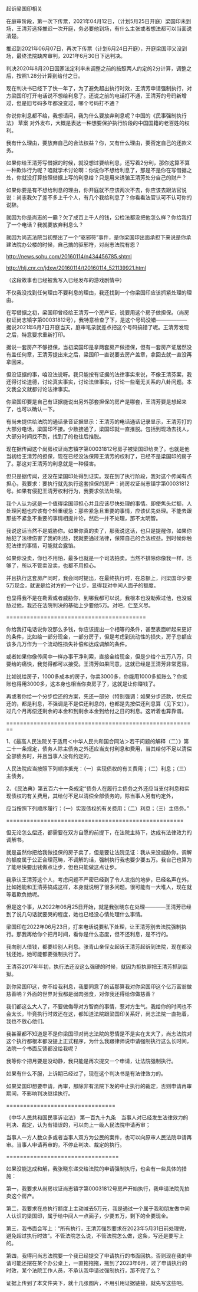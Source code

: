 起诉梁国印相关

在庭审阶段，第一次下传票，2021年04月12日，（计划5月25日开庭）梁国印未到场，王清芳选择推迟一次开庭，务必要他到场，有什么主张或者想法都可以当面说清楚。

推迟到2021年06月07日，再次下传票（计划6月24日开庭），开庭梁国印又没到场，最终法院缺席审判，2021年6月30日下达判决。

判决2020年8月20日国家法定利率未调整之前的按照两人约定的2分计算，调整之后，按照1.28分计算到给付之日。

现在判决书已经下了快一年了，为了避免超出执行时效，王清芳申请强制执行，对方梁国印打开电话说不想给利息了。还说之前的电话打不通，王清芳的号码新增过，但是旧号码多年都没变过，哪个号码打不通？

你说你利息都不给，我想请问，我为什么要放弃利息呢？中国的《民事强制执行法》 草案 对外发布，大概是表达一种想要保护执行阶段的中国国籍的老百姓的权利。

我有什么理由，要放弃自己的合法权益？你，又有什么理由，要否定自己的还款义务。

如果你给王清芳写借据的时候，就没想过要给利息，还写着2分利，那你这算不算一种欺诈行为呢？咱就学术讨论啊：你说你不想给利息了，那是不是你在写借据之处，你就没打算按照借据上写的利息给？只是用来诱骗王清芳处分自己的财产？

如果你要是有不想给利息的理由，你开庭就不应该两次不去，你应该去跟法官说说：尚志我欠了差不多上千个人，有几个我给利息了？你看看法官认可不认可你的说辞。

就因为你是尚志的一霸？欠了成百上千人的钱，公检法都没把他怎么样？你给我打了一个电话？我就要放弃利息么？

就因为尚志法院当初整出了一个“驱邪符”事件，是你梁国印出面承担下来说是你承建法院办公楼的时候，自己搞的驱邪符，对尚志法院有恩？

http://news.sohu.com/20160114/n434456785.shtml

http://hlj.cnr.cn/jdxw/20160114/t20160114_521139921.html

（这段故事也已经被我写入已经发布的游戏剧情中）

不仅我没找到任何理由不要利息的理由，我还找到一个你梁国印应该抓紧处理的理由。

在写借据之初，梁国印曾经给王清芳一个房产证，说要用这个房子做担保。（尚房权证尚志镇字第00031812号），我特意检查了下，是这个号码没错——————据说2021年6月7日开庭当天，庭审笔录就差点把这个号码搞错了呢。王清芳发现之后，特意要求重新打印。

据说一套房产不够担保，当初梁国印是拿两套房产做担保，但有一套房产证居然没有盖任何章，王清芳提出来之后，梁国印一直说要去房产盖章，拿回去就一直没再拿回来。

但没证据的事，咱没法说呀。我只能按有证据的法律事实来说，不像王清芬案，我还得讨论道德，讨论真实事实，讨论法律事实，讨论一些毫无关系的八卦问题。本文我全文就都讨论法律事实。

你梁国印要是自己有证据能说出另外那套担保的房产是哪套，王清芳要是想起来了，也可以确认一下。

有尚未提供给法院的通话录音证据显示：王清芳的电话通话记录显示，王清芳打的大部分电话，梁国印不接。少数接通了，梁国印就一直推脱。包括到现场去找人，大部分时间找不到，找到了的也往后推脱。

现在据传闻这个尚房权证尚志镇字第00031812号房子被梁国印给卖了。也就是他当初给王清芳的担保，现在已经没法保障王清芳的权利了，已经不是梁国印的房子了。那这对王清芳的利息就是一种侵害。

但只是据传闻，还没在梁国印处得到证实。现在到了执行阶段，我对这个传闻有点担心，我要求：要执行就先执行这套担保的房产：尚房权证尚志镇字第00031812号。如果有侵犯王清芳权利行为，我要求依法处理。

我个人认为这是一个值得梁国印担心并且应该尽快处理的事情。即使焦头烂额，人处理问题也应该有个轻重缓急：那些紧急且重要的事情，应该优先处理。不能去跟那些不紧急不重要的事情相提并论，然后一并不处理，那不太明智。

我说这话当然不是威胁你。如果你真的卖了，那我说这话，也只是提醒你，如果你触犯了法律伤害了我的利益，我就要通过法律，保障自己的合法权益。到时候你触犯法律的事情，可能就会露馅。

如果你没卖，你也不用怕，最多也就是一个司法拍卖。当然不排除你像我一样，活够了，所以不管卖没卖，也都不用担心。

并且执行这套房产同时，我会同时提出，在最终执行时，在总额上，问梁国印少要5万现金，就说是给对方的一个让步，显得我对中间人面子的额度。

也显得我不是在勒索或者威胁你，到哪我都可以说，我根本也没勒索过他，也没威胁过他，我还在法院判决的基础上少要他5万。对吧，仁至义尽。

=========================================

你给我打电话说你没那么多钱，你应该提出一个相等的条件，甚至表面听起来更好的条件，比如给一部分现金，一部分房子，但是考虑到流动性的损失，房子总额应该多几万作为一个流动性损失补偿和达成调解的条件。

或者如果你像传闻中一样办事干净利索，直接全给现金，但是少给个五万八万，只要给的痛快，我觉得都可以接受。王清芳如果同意，这就已经是王清芳非常宽容。

比如说给房子，1000多成本的房子，你卖3000多，你能用1000多抵账么？你抵账也得用3000多，这本身也相当你卖房子了，这就是让你赚钱了。

再或者你给一个分步偿还的方案，先还一部分（特别强调：如果分步还款，优先偿还的，都是利息，不强调是不是偿还利息的，也都是先按偿还利息算（见下文）），过几个月再偿还剩余的本金和到剩余本金到给付之日的利息。这听着也算靠谱。

========================================================

1、《最高人民法院关于适用＜中华人民共和国合同法＞若干问题的解释（二）》第二十一条规定，债务人除主债务之外还应当支付利息和费用，当其给付不足以清偿全部债务时，并且当事人没有约定的，

人民法院应当按照下列顺序抵充：（一）实现债权的有关费用；（二）利息；（三）主债务。


2、《民法典》第五百六十一条规定“债务人在履行主债务之外还应当支付利息和实现债权的有关费用，其给付不足以清偿全部债务的，除当事人另有约定外，

应当按照下列顺序履行：（一）实现债权的有关费用；（二）利息；（三）主债务。”

====================================================

但无论怎么偿还，都需要在双方自愿的前提下，在法院主持下，达成有法律效力的调解书。

就是虽然你把给我做担保的房子卖了，但是要让法院见证：我从来没威胁你。调解的额度属于公正合理范畴，不调解的话，强制执行我也要少要五万。我自己也算为了能尽快要出钱做点让步，但也只能做这点让步。

我承认王清芳这个人，考虑问题不严密已经到了令人发指的地步，已经名声在外，比如她能和王清芬搞成这样，本身就说明了很多问题。很可能有一大堆人，现在就等着欺负她呢。

但是这个事，从2022年06月25日开始，就是我张晓东在处理————王清芳已经到了说几句话就要哭的程度，她也已经没心情处理什么事情。

梁国印在2022年06月23日，打来电话说要私下处理，让王清芳别去法院强制执行。那我再给你个把月时间，看你是什么态度，但不还利息，是不行的。

我向别人借钱，都要给别人利息。张青山亲侄女起诉王清芳起诉到法院，现在都没钱还她，她可能都要强制执行了。

王清芬2017年年初，执行法还没这么强硬的时候，就因为拒执罪把王清芳抓到监狱。

到你梁国印这，你不给我利息，我要同意了的话那算我对你梁国印这个亿万富翁做慈善呐？外面的世界对我都是弱肉强食，对你我还得给你做慈善？

我们都这么大人了，不要做侮辱对方智商的事情，惹对方生气。我给你的时间也不会太长，毕竟执行时效还在这，都知道法院跟梁国印关系好，尚志法院一直拖着，我也不放心他们。

我甚至都不知道是不是你梁国印对尚志法院的恩情是不是实在太大了，尚志法院对这个执行都根本都没提上正式程序，为什么我跟律师说申请强制执行这么长时间，法院一个书面反馈都没给我呢？

我等你个把月要是没动静，我只能是再次提交一个申请，让法院强制执行。

如果有什么不服，上诉期已经过了，现在这个判决书是有法律效力的。

如果梁国印想要申请，再审，那除非有法院下发的中止执行的裁定，否则申请再审期间，不影响判决继续执行。

================================

《中华人民共和国民事诉讼法》 第一百九十九条　当事人对已经发生法律效力的判决、裁定，认为有错误的，可以向上一级人民法院申请再审；

当事人一方人数众多或者当事人双方为公民的案件，也可以向原审人民法院申请再审。当事人申请再审的，不停止判决、裁定的执行。

=================================

如果没能达成和解，我张晓东递交给法院的申请强制执行，也会有一些具体的措施：

第一，我要求从尚房权证尚志镇字第00031812号房产开始执行，我申请法院先拍卖这个房产。

第二，我要求在总执行额度上主动减去5万元，我是通过一个属于我和朋友做中间人认识的梁国印，属于给中间人一点面子，少要五万，剩下的全要现金。

第三，我书面会写上：“所有执行，王清芳强烈要求在2023年5月31日前处理完，避免超过执行时效”。不管法院怎么说，不管法院怎么做，这条，写还是要写上的。

第四，我得问尚志法院要一个我已经提交了申请执行的书面回执。否则现在我的申请可能还摆在某个办公桌上，一直拖拖拖，拖到了2023年6月，过了申请执行的时效，某个法院工作人员，不承认我申请过强制执行，那不完了么？


证据上传到了本文件夹下，就十几张图片，不用引用证据链接，就先写这些吧。
